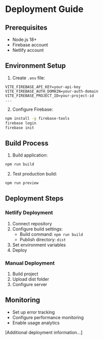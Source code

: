 # Deployment Guide

## Prerequisites
- Node.js 18+
- Firebase account
- Netlify account

## Environment Setup

1. Create `.env` file:
```env
VITE_FIREBASE_API_KEY=your-api-key
VITE_FIREBASE_AUTH_DOMAIN=your-auth-domain
VITE_FIREBASE_PROJECT_ID=your-project-id
...
```

2. Configure Firebase:
```bash
npm install -g firebase-tools
firebase login
firebase init
```

## Build Process

1. Build application:
```bash
npm run build
```

2. Test production build:
```bash
npm run preview
```

## Deployment Steps

### Netlify Deployment
1. Connect repository
2. Configure build settings:
   - Build command: `npm run build`
   - Publish directory: `dist`
3. Set environment variables
4. Deploy

### Manual Deployment
1. Build project
2. Upload dist folder
3. Configure server

## Monitoring
- Set up error tracking
- Configure performance monitoring
- Enable usage analytics

[Additional deployment information...]